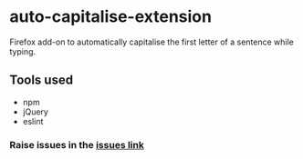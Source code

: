 # auto-capitalise-extension
Firefox add-on to automatically capitalise the first letter of a sentence while typing.

## Tools used
* npm
* jQuery
* eslint

### Raise issues in the [issues link](https://github.com/hrai/auto-capitalise-extension/issues)
